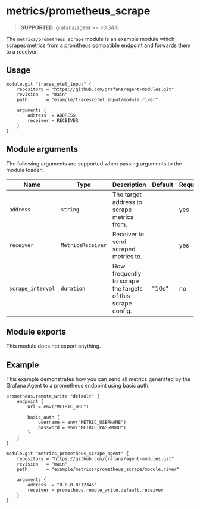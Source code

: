 # metrics/prometheus_scrape

> **SUPPORTED**: grafana/agent >= v0.34.0

The `metrics/prometheus_scrape` module is an example module which scrapes
metrics from a promtheus compatible endpoint and forwards them to a receiver.

## Usage

```river
module.git "traces_otel_input" {
	repository = "https://github.com/grafana/agent-modules.git"
	revision   = "main"
	path       = "example/traces/otel_input/module.river"

	arguments {
		address  = ADDRESS
		receiver = RECEIVER
	}
}

```

## Module arguments

The following arguments are supported when passing arguments to the module
loader:

| Name | Type | Description | Default | Required
| ---- | ---- | ----------- | ------- | --------
| `address`         | `string`          | The target address to scrape metrics from. | | yes
| `receiver`        | `MetricsReceiver` | Receiver to send scraped metrics to. | | yes
| `scrape_interval` | `duration`        | How frequently to scrape the targets of this scrape config. | "10s" | no

## Module exports

This module does not export anything.

## Example

This example demonstrates how you can send all metrics generated by the Grafana
Agent to a prometheus endpoint using basic auth.

```river
prometheus.remote_write "default" {
	endpoint {
		url = env("METRIC_URL")

		basic_auth {
			username = env("METRIC_USERNAME")
			password = env("METRIC_PASSWORD")
		}
	}
}

module.git "metrics_prometheus_scrape_agent" {
	repository = "https://github.com/grafana/agent-modules.git"
	revision   = "main"
	path       = "example/metrics/prometheus_scrape/module.river"

	arguments {
		address  = "0.0.0.0:12345"
		receiver = prometheus.remote_write.default.receiver
	}
}

```
